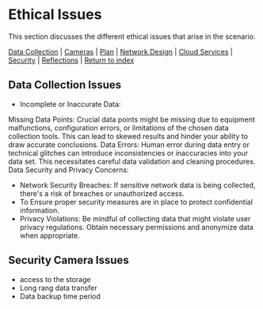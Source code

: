 # Ethical Issues
This section discusses the different ethical issues that arise in the scenario.

[Data Collection](#data-collection-issues) | [Cameras](#security-camera-issues) | [Plan](./plan.md) | [Network Design](./network.md) | [Cloud Services](./cloud.md) | [Security](./security.md) | [Reflections](./reflections.md) | [Return to index](./README.md)

## Data Collection Issues
- Incomplete or Inaccurate Data:

Missing Data Points: Crucial data points might be missing due to equipment malfunctions, configuration errors, or limitations of the chosen data collection tools.
This can lead to skewed results and hinder your ability to draw accurate conclusions.
Data Errors: Human error during data entry or technical glitches can introduce inconsistencies or inaccuracies into your data set. 
This necessitates careful data validation and cleaning procedures.
Data Security and Privacy Concerns:

- Network Security Breaches: If sensitive network data is being collected, there's a risk of breaches or unauthorized access.
- To Ensure proper security measures are in place to protect confidential information.
- Privacy Violations: Be mindful of collecting data that might violate user privacy regulations. Obtain necessary permissions and anonymize data when appropriate.

## Security Camera Issues
- access to the storage
- Long rang data transfer
- Data backup time period
